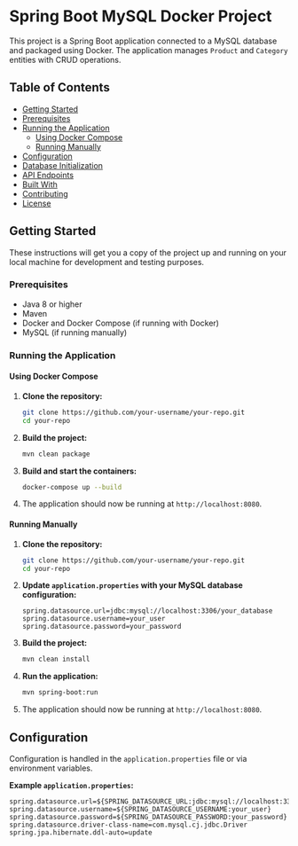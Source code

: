 # Spring Boot MySQL Docker Project

This project is a Spring Boot application connected to a MySQL database and packaged using Docker. The application manages `Product` and `Category` entities with CRUD operations.

## Table of Contents

- [Getting Started](#getting-started)
- [Prerequisites](#prerequisites)
- [Running the Application](#running-the-application)
    - [Using Docker Compose](#using-docker-compose)
    - [Running Manually](#running-manually)
- [Configuration](#configuration)
- [Database Initialization](#database-initialization)
- [API Endpoints](#api-endpoints)
- [Built With](#built-with)
- [Contributing](#contributing)
- [License](#license)

## Getting Started

These instructions will get you a copy of the project up and running on your local machine for development and testing purposes.

### Prerequisites

- Java 8 or higher
- Maven
- Docker and Docker Compose (if running with Docker)
- MySQL (if running manually)

### Running the Application

#### Using Docker Compose

1. **Clone the repository:**
    ```sh
    git clone https://github.com/your-username/your-repo.git
    cd your-repo
    ```

2. **Build the project:**
    ```sh
    mvn clean package
    ```

3. **Build and start the containers:**
    ```sh
    docker-compose up --build
    ```

4. The application should now be running at `http://localhost:8080`.

#### Running Manually

1. **Clone the repository:**
    ```sh
    git clone https://github.com/your-username/your-repo.git
    cd your-repo
    ```

2. **Update `application.properties` with your MySQL database configuration:**
    ```properties
    spring.datasource.url=jdbc:mysql://localhost:3306/your_database
    spring.datasource.username=your_user
    spring.datasource.password=your_password
    ```

3. **Build the project:**
    ```sh
    mvn clean install
    ```

4. **Run the application:**
    ```sh
    mvn spring-boot:run
    ```

5. The application should now be running at `http://localhost:8080`.

## Configuration

Configuration is handled in the `application.properties` file or via environment variables.

**Example `application.properties`:**
```properties
spring.datasource.url=${SPRING_DATASOURCE_URL:jdbc:mysql://localhost:3306/your_database}
spring.datasource.username=${SPRING_DATASOURCE_USERNAME:your_user}
spring.datasource.password=${SPRING_DATASOURCE_PASSWORD:your_password}
spring.datasource.driver-class-name=com.mysql.cj.jdbc.Driver
spring.jpa.hibernate.ddl-auto=update